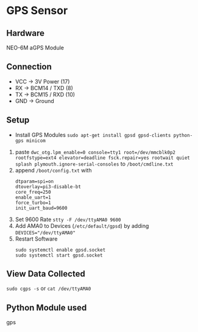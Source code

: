 # GPS Sensor

## Hardware
NEO-6M aGPS Module

## Connection
- VCC -> 3V Power (17)
- RX -> BCM14 / TXD (8)
- TX -> BCM15 / RXD (10)
- GND -> Ground

## Setup
- Install GPS Modules `sudo apt-get install gpsd gpsd-clients python-gps minicom`

1. paste `dwc_otg.lpm_enable=0 console=tty1 root=/dev/mmcblk0p2 rootfstype=ext4 elevator=deadline fsck.repair=yes rootwait quiet splash plymouth.ignore-serial-consoles` 
to `/boot/cmdline.txt`
2. append `/boot/config.txt` with
    ```
    dtparam=spi=on
    dtoverlay=pi3-disable-bt
    core_freq=250
    enable_uart=1
    force_turbo=1
    init_uart_baud=9600
    ```
3. Set 9600 Rate `stty -F /dev/ttyAMA0 9600`
4. Add AMA0 to Devices (`/etc/default/gpsd`) by adding `DEVICES="/dev/ttyAMA0"`
5. Restart Software
    ```
    sudo systemctl enable gpsd.socket
    sudo systemctl start gpsd.socket 
    ```
    
## View Data Collected
`sudo cgps -s` or 
`cat /dev/ttyAMA0`

## Python Module used
gps

